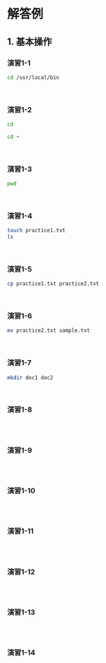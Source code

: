 # 解答例

## 1. 基本操作

### 演習1-1

```sh
cd /usr/local/bin
```

<br>

### 演習1-2

```sh
cd
```

```sh
cd ~
```

<br>

### 演習1-3

```sh
pwd
```

<br>

### 演習1-4

```sh
touch practice1.txt
ls
```

<br>

### 演習1-5

```sh
cp practice1.txt practice2.txt
```

<br>

### 演習1-6

```sh
mv practice2.txt sample.txt
```

<br>

### 演習1-7

```sh
mkdir doc1 doc2
```

<br>

### 演習1-8

```sh

```

<br>

### 演習1-9

```sh

```

<br>

### 演習1-10

```sh

```

<br>

### 演習1-11

```sh

```

<br>

### 演習1-12

```sh

```

<br>

### 演習1-13

```sh

```

<br>

### 演習1-14

```sh

```